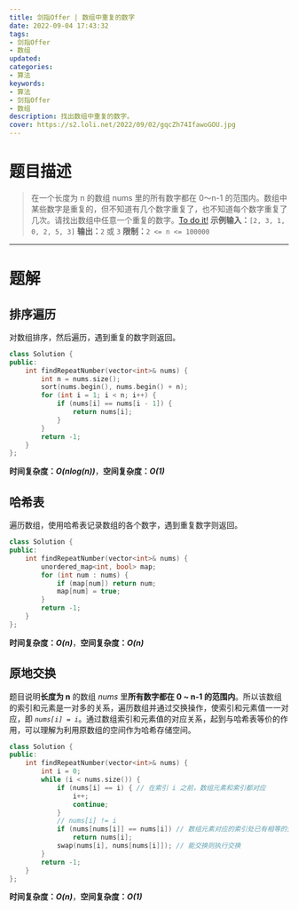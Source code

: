 ```yaml
---
title: 剑指Offer | 数组中重复的数字
date: 2022-09-04 17:43:32
tags:
- 剑指Offer
- 数组
updated:
categories:
- 算法
keywords:
- 算法
- 剑指Offer
- 数组
description: 找出数组中重复的数字。
cover: https://s2.loli.net/2022/09/02/gqcZh74IfawoGOU.jpg
---
```

# 题目描述
> 在一个长度为 n 的数组 nums 里的所有数字都在 0～n-1 的范围内。数组中某些数字是重复的，但不知道有几个数字重复了，也不知道每个数字重复了几次。请找出数组中任意一个重复的数字。[To do it!](https://leetcode.cn/problems/shu-zu-zhong-zhong-fu-de-shu-zi-lcof/)
> **示例输入：**`[2, 3, 1, 0, 2, 5, 3]`
> **输出：**`2` 或 `3`
> **限制：**`2 <= n <= 100000`

---

# 题解
## 排序遍历
对数组排序，然后遍历，遇到重复的数字则返回。
```C++
class Solution {
public:
    int findRepeatNumber(vector<int>& nums) {
        int n = nums.size();
        sort(nums.begin(), nums.begin() + n);
        for (int i = 1; i < n; i++) {
            if (nums[i] == nums[i - 1]) {
                return nums[i];
            }
        }
        return -1;
    }
};
```
**时间复杂度：_O(nlog(n))_**，**空间复杂度：_O(1)_**

## 哈希表
遍历数组，使用哈希表记录数组的各个数字，遇到重复数字则返回。
```C++
class Solution {
public:
    int findRepeatNumber(vector<int>& nums) {
        unordered_map<int, bool> map;
        for (int num : nums) {
            if (map[num]) return num;
            map[num] = true;
        }
        return -1;
    }
};
```
**时间复杂度：_O(n)_**，**空间复杂度：_O(n)_**

## 原地交换
题目说明**长度为 n** 的数组 *nums* 里**所有数字都在 0 ~ n-1 的范围内**。所以该数组的索引和元素是一对多的关系，遍历数组并通过交换操作，使索引和元素值一一对应，即 *`nums[i] = i`*。通过数组索引和元素值的对应关系，起到与哈希表等价的作用，可以理解为利用原数组的空间作为哈希存储空间。
```C++
class Solution {
public:
    int findRepeatNumber(vector<int>& nums) {
        int i = 0;
        while (i < nums.size()) {
            if (nums[i] == i) { // 在索引 i 之前，数组元素和索引都对应
                i++;
                continue;
            }
            // nums[i] != i
            if (nums[nums[i]] == nums[i]) // 数组元素对应的索引处已有相等的元素
                return nums[i];
            swap(nums[i], nums[nums[i]]); // 能交换则执行交换
        }
        return -1;
    }
};
```
**时间复杂度：_O(n)_**，**空间复杂度：_O(1)_**